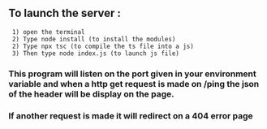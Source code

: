 ## To launch the server :
```
 1) open the terminal
 2) Type node install (to install the modules) 
 2) Type npx tsc (to compile the ts file into a js) 
 3) Then type node index.js (to launch js file) 
```

### This program will listen on the port given in your environment variable and when a http get request is made on /ping the json of the header will be display on the page.



### If another request is made it will redirect on a 404 error page

